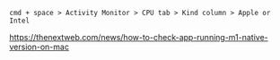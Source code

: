 `cmd + space > Activity Monitor > CPU tab > Kind column > Apple or Intel`

https://thenextweb.com/news/how-to-check-app-running-m1-native-version-on-mac
